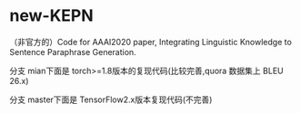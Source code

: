 # new-KEPN
（非官方的）Code for AAAI2020 paper, Integrating Linguistic Knowledge to Sentence Paraphrase Generation.

分支 mian下面是 torch>=1.8版本的复现代码(比较完善,quora 数据集上 BLEU 26.x)

分支 master下面是 TensorFlow2.x版本复现代码(不完善)
